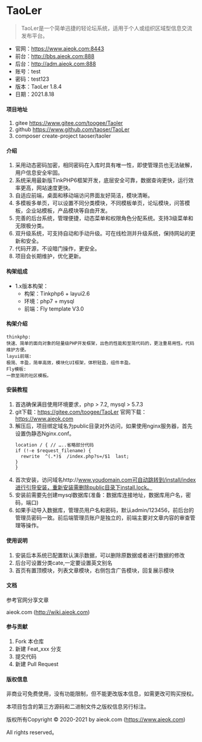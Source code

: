 # TaoLer

> TaoLer是一个简单迅捷的轻论坛系统，适用于个人或组织区域型信息交流发布平台。

 * 官网：https://www.aieok.com:8443
 * 前台：http://bbs.aieok.com:888
 * 后台：http://adm.aieok.com:888
 * 账号：test
 * 密码：test123
 * 版本：TaoLer 1.8.4
 * 日期：2021.8.18

#### 项目地址

1.	gitee	https://www.gitee.com/toogee/Taoler
2.	github	https://www.github.com/taoser/TaoLer
3.  composer create-project taoser/taoler

#### 介绍

1.	采用动态密码加密，相同密码在入库时具有唯一性，即使管理员也无法破解，用户信息安全牢固。
2.	系统采用最新版TinkPHP6框架开发，底层安全可靠，数据查询更快，运行效率更高，网站速度更快。
3.	自适应前端，桌面和移动端访问界面友好简洁，模块清晰。
4.	多模板多单页，可以设置不同分类模块，不同模板单页，论坛模块，问答模板，企业站模板，产品模块等自由开发。
5.	完善的后台系统，管理便捷，动态菜单和权限角色分配系统。支持3级菜单和无限极分类。
6.	双升级系统，可支持自动和手动升级。可在线检测并升级系统，保持网站的更新和安全。
7.	代码开源，不设暗门操作，更安全。
8.	项目会长期维护，优化更新。


#### 构架组成
- 1.x版本构架：
	- 构架：Tinkphp6 + layui2.6
	- 环境：php7 + mysql
	- 前端：Fly template V3.0
	
#### 构架介绍
	thinkphp:
	快速、简单的面向对象的轻量级PHP开发框架，出色的性能和至简代码的，更注重易用性。代码维护方便。
	layui前端:
	极简、丰盈，简单高效，模块化UI框架，体积轻盈，组件丰盈。
	Fly模板:
	一款至简的社区模板。

#### 安装教程
1.	首选确保满目使用环境要求，php > 7.2, mysql > 5.7.3
2.	git下载：https://gitee.com/toogee/TaoLer
	官网下载：https://www.aieok.com
3.	解压后，项目绑定域名为public目录对外访问，如果使用nginx服务器，首先设置伪静态Nginx.conf。
	```html
	location / { // …..省略部分代码
	if (!-e $request_filename) {
	  rewrite  ^(.*)$  /index.php?s=/$1  last;
	}
	}
	```
4.	首次安装，访问域名http://www.youdomain.com可自动跳转到/install/index进行引导安装，重新安装需删除public目录下install.lock。
5.	安装前需要先创建mysql数据库(准备：数据库连接地址，数据库用户名，密码，端口)
6.	如果手动导入数据库，管理员用户名和密码，默认admin/123456，前后台的管理员密码一致。前后端管理员账户是独立的，前端主要对文章内容的审查管理等操作。

#### 使用说明

1.	安装后本系统已配置默认演示数据，可以删除原数据或者进行数据的修改
2.	后台可设置分类cate,一定要设置英文别名
3.	首页有置顶模块，列表文章模块，右侧包含广告模块，回复展示模块

#### 文档

 参考官网分享文章
 
 aieok.com (http://wiki.aieok.com)

#### 参与贡献

1.  Fork 本仓库
2.  新建 Feat_xxx 分支
3.  提交代码
4.  新建 Pull Request

#### 版权信息

非商业可免费使用，没有功能限制，但不能更改版本信息，如需更改可购买授权。

本项目包含的第三方源码和二进制文件之版权信息另行标注。

版权所有Copyright © 2020-2021 by aieok.com (https://www.aieok.com)

All rights reserved。
